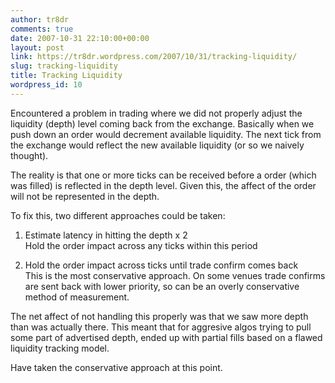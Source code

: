 ```yaml
---
author: tr8dr
comments: true
date: 2007-10-31 22:10:00+00:00
layout: post
link: https://tr8dr.wordpress.com/2007/10/31/tracking-liquidity/
slug: tracking-liquidity
title: Tracking Liquidity
wordpress_id: 10
---
```


Encountered a problem in trading where we did not properly adjust the liquidity (depth) level coming back from the exchange.  Basically when we push down an order would decrement available liquidity.  The next tick from the exchange would reflect the new available liquidity (or so we naively thought).  
  
The reality is that one or more ticks can be received before a order (which was filled) is reflected in the depth level.  Given this, the affect of the order will not be represented in the depth.  
  
To fix this, two different approaches could be taken:  


  1. Estimate latency in hitting the depth x 2  
Hold the order impact across any ticks within this period  
  

  2. Hold the order impact across ticks until trade confirm comes back  
This is the most conservative approach.  On some venues trade confirms are sent back with lower priority, so can be an overly conservative method of measurement.  

The net affect of not handling this properly was that we saw more depth than was actually there.   This meant that for aggresive algos trying to pull some part of advertised depth, ended up with partial fills based on a flawed liquidity tracking model.  
  
Have taken the conservative approach at this point.

